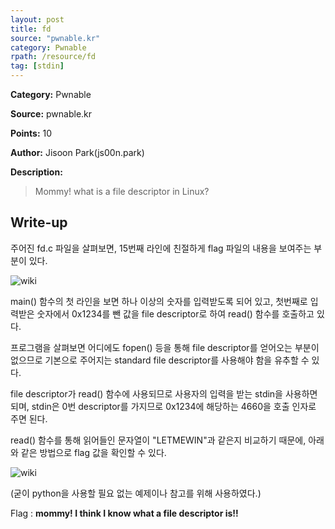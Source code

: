 ```yaml
---
layout: post
title: fd
source: "pwnable.kr"
category: Pwnable
rpath: /resource/fd
tag: [stdin] 
---
```


**Category:** Pwnable

**Source:** pwnable.kr

**Points:** 10

**Author:** Jisoon Park(js00n.park)

**Description:** 

> Mommy! what is a file descriptor in Linux?

## Write-up

주어진 fd.c 파일을 살펴보면, 15번째 라인에 친절하게 flag 파일의 내용을 보여주는 부분이 있다.

![wiki]({{page.rpath|prepend:site.baseurl}}/code.png)

main() 함수의 첫 라인을 보면 하나 이상의 숫자를 입력받도록 되어 있고,
첫번째로 입력받은 숫자에서 0x1234를 뺀 값을 file descriptor로 하여 read() 함수를 호출하고 있다.

프로그램을 살펴보면 어디에도 fopen() 등을 통해 file descriptor를 얻어오는 부분이 없으므로
기본으로 주어지는 standard file descriptor를 사용해야 함을 유추할 수 있다.

file descriptor가 read() 함수에 사용되므로 사용자의 입력을 받는 stdin을
사용하면 되며, stdin은 0번 descriptor를 가지므로 0x1234에 해당하는 4660을 호출 인자로 주면 된다.

read() 함수를 통해 읽어들인 문자열이 "LETMEWIN"과 같은지 비교하기 때문에,
아래와 같은 방법으로 flag 값을 확인할 수 있다.

![wiki]({{page.rpath|prepend:site.baseurl}}/capture.png)

(굳이 python을 사용할 필요 없는 예제이나 참고를 위해 사용하였다.)

Flag : **mommy! I think I know what a file descriptor is!!**
